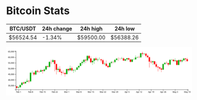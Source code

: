 # Bitcoin Stats

BTC/USDT|24h change|24h high|24h low|
|---|---|---|---|
|$56524.54|-1.34%|$59500.00|$56388.26|

<img src="./chart.svg">
